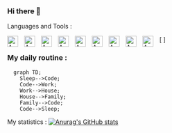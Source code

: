 ### Hi there 👋

<!--
**craftGX/craftGX** is a ✨ _special_ ✨ repository because its `README.md` (this file) appears on your GitHub profile.

Here are some ideas to get you started:

- 🔭 I’m currently working on ...
- 🌱 I’m currently learning ...
- 👯 I’m looking to collaborate on ...
- 🤔 I’m looking for help with ...
- 💬 Ask me about ...
- 📫 How to reach me: ...
- 😄 Pronouns: ...
- ⚡ Fun fact: ...
-->

Languages and Tools :

[<img align="left" alt="AWS" width="25px" src="https://cdn.jsdelivr.net/gh/devicons/devicon/icons/android/android-original-wordmark.svg" style="padding-right:11px;"/>
<img align="left" alt="AWS" width="25px" src="https://cdn.jsdelivr.net/gh/devicons/devicon/icons/html5/html5-original.svg" style="padding-right:11px;"/>
<img align="left" alt="AWS" width="25px" src="https://cdn.jsdelivr.net/gh/devicons/devicon/icons/css3/css3-original.svg" style="padding-right:11px;"/>
<img align="left" alt="AWS" width="25px" src="https://cdn.jsdelivr.net/gh/devicons/devicon/icons/sass/sass-original.svg" style="padding-right:11px;"/>
<img align="left" alt="AWS" width="25px" src="https://cdn.jsdelivr.net/gh/devicons/devicon/icons/javascript/javascript-original.svg" style="padding-right:11px;"/>
<img align="left" alt="AWS" width="25px" src="https://cdn.jsdelivr.net/gh/devicons/devicon/icons/java/java-original-wordmark.svg" style="padding-right:11px;"/>
<img align="left" alt="AWS" width="25px" src="https://cdn.jsdelivr.net/gh/devicons/devicon/icons/python/python-original-wordmark.svg" style="padding-right:11px;"/>
<img align="left" alt="AWS" width="25px" src="https://cdn.jsdelivr.net/gh/devicons/devicon/icons/django/django-original.svg" style="padding-right:11px;"/>
<img align="left" alt="AWS" width="25px" src="https://cdn.jsdelivr.net/gh/devicons/devicon/icons/php/php-original.svg" style="padding-right:11px;"/>]

### My daily routine :

```mermaid
  graph TD;
    Sleep-->Code;
    Code-->Work;
    Work-->House;
    House-->Family;
    Family-->Code;
    Code-->Sleep;
 ```
 
 My statistics :
 [![Anurag's GitHub stats](https://github-readme-stats.vercel.app/api?username=craftGX)](https://github.com/anuraghazra/github-readme-stats)
 
 
    

